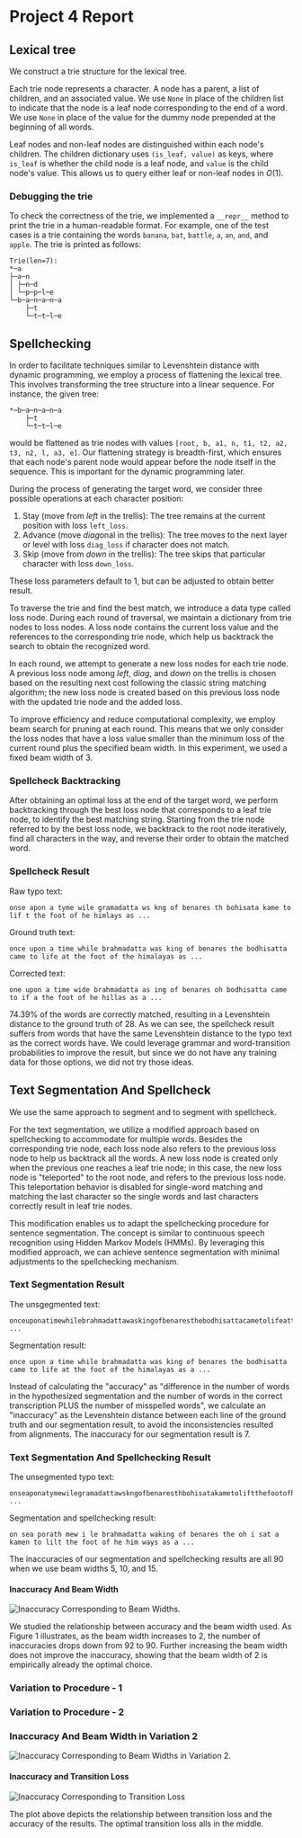 # Project 4 Report

## Lexical tree

We construct a trie structure for the lexical tree.

Each trie node represents a character. A node has a parent, a list of children, and an associated value. We use `None` in place of the children list to indicate that the node is a leaf node corresponding to the end of a word. We use `None` in place of the value for the dummy node prepended at the beginning of all words.

Leaf nodes and non-leaf nodes are distinguished within each node's children. The children dictionary uses `(is_leaf, value)` as keys, where `is_leaf` is whether the child node is a leaf node, and `value` is the child node's value. This allows us to query either leaf or non-leaf nodes in $O(1)$.

### Debugging the trie

To check the correctness of the trie, we implemented a `__repr__` method to print the trie in a human-readable format. For example, one of the test cases is a trie containing the words `banana`, `bat`, `battle`, `a`, `an`, `and`, and `apple`. The trie is printed as follows:

```
Trie(len=7):
*─a
├─a─n
│ ├─n─d
│ └─p─p─l─e
└─b─a─n─a─n─a
    ├─t
    └─t─t─l─e
```

## Spellchecking

In order to facilitate techniques similar to Levenshtein distance with dynamic programming, we employ a process of flattening the lexical tree. This involves transforming the tree structure into a linear sequence. For instance, the given tree:

```
*─b─a─n─a─n─a
    ├─t
    └─t─t─l─e
```

would be flattened as trie nodes with values `[root, b, a1, n, t1, t2, a2, t3, n2, l, a3, e]`. Our flattening strategy is breadth-first, which ensures that each node's parent node would appear before the node itself in the sequence. This is important for the dynamic programming later.

During the process of generating the target word, we consider three possible operations at each character position:

1. Stay (move from *left* in the trellis): The tree remains at the current position with loss `left_loss`.
2. Advance (move *diag*onal in the trellis): The tree moves to the next layer or level with loss `diag_loss` if character does not match.
3. Skip (move from *down* in the trellis): The tree skips that particular character with loss `down_loss`.

These loss parameters default to 1, but can be adjusted to obtain better result.

To traverse the trie and find the best match, we introduce a data type called loss node. During each round of traversal, we maintain a dictionary from trie nodes to loss nodes. A loss node contains the current loss value and the references to the corresponding trie node, which help us backtrack the search to obtain the recognized word.

In each round, we attempt to generate a new loss nodes for each trie node. A previous loss node among *left*, *diag*, and *down* on the trellis is chosen based on the resulting next cost following the classic string matching algorithm; the new loss node is created based on this previous loss node with the updated trie node and the added loss.

To improve efficiency and reduce computational complexity, we employ beam search for pruning at each round. This means that we only consider the loss nodes that have a loss value smaller than the minimum loss of the current round plus the specified beam width. In this experiment, we used a fixed beam width of 3.

### Spellcheck Backtracking

After obtaining an optimal loss at the end of the target word, we perform backtracking through the best loss node that corresponds to a leaf trie node, to identify the best matching string. Starting from the trie node referred to by the best loss node, we backtrack to the root node iteratively, find all characters in the way, and reverse their order to obtain the matched word.

### Spellcheck Result

Raw typo text:

```
onse apon a tyme wile gramadatta ws kng of benares th bohisata kame to lif t the foot of he himlays as ...
```

Ground truth text:

```
once upon a time while brahmadatta was king of benares the bodhisatta came to life at the foot of the himalayas as ...
```

Corrected text:

```
one upon a time wide brahmadatta as ing of benares oh bodhisatta came to if a the foot of he hillas as a ...
```

74.39% of the words are correctly matched, resulting in a Levenshtein distance to the ground truth of 28. As we can see, the spellcheck result suffers from words that have the same Levenshtein distance to the typo text as the correct words have. We could leverage grammar and word-transition probabilities to improve the result, but since we do not have any training data for those options, we did not try those ideas.

## Text Segmentation And Spellcheck

We use the same approach to segment and to segment with spellcheck.

For the text segmentation, we utilize a modified approach based on spellchecking to accommodate for multiple words. Besides the corresponding trie node, each loss node also refers to the previous loss node to help us backtrack all the words. A new loss node is created only when the previous one reaches a leaf trie node; in this case, the new loss node is "teleported" to the root node, and refers to the previous loss node. This teleportation behavior is disabled for single-word matching and matching the last character so the single words and last characters correctly result in leaf trie nodes.

This modification enables us to adapt the spellchecking procedure for sentence segmentation. The concept is similar to continuous speech recognition using Hidden Markov Models (HMMs). By leveraging this modified approach, we can achieve sentence segmentation with minimal adjustments to the spellchecking mechanism.

### Text Segmentation Result

The unsgegmented text:

```
onceuponatimewhilebrahmadattawaskingofbenaresthebodhisattacametolifeatthefootofthehimalayasasa ...
```

Segmentation result:

```
once upon a time while brahmadatta was king of benares the bodhisatta came to life at the foot of the himalayas as a ...
```

Instead of calculating the "accuracy" as "difference in the number of words in the hypothesized segmentation and the number of words in the correct transcription PLUS the number of misspelled words", we calculate an "inaccuracy" as the Levenshtein distance between each line of the ground truth and our segmentation result, to avoid the inconsistencies resulted from alignments. The inaccuracy for our segmentation result is 7.

### Text Segmentation And Spellchecking Result

The unsegmented typo text:

```
onseaponatymewilegramadattawskngofbenaresthbohisatakametoliftthefootofhehimlaysasa ...
```

Segmentation and spellchecking result:

```
on sea porath mew i le brahmadatta waking of benares the oh i sat a kamen to lilt the foot of he him ways as a ...
```

The inaccuracies of our segmentation and spellchecking results are all 90 when we use beam widths 5, 10, and 15.

#### Inaccuracy And Beam Width

![Inaccuracy Corresponding to Beam Widths.](./accuracy_vs_beam.png)

We studied the relationship between accuracy and the beam width used. As Figure 1 illustrates, as the beam width increases to 2, the number of inaccuracies drops down from 92 to 90. Further increasing the beam width does not improve the inaccuracy, showing that the beam width of 2 is empirically already the optimal choice.

### Variation to Procedure - 1

### Variation to Procedure - 2

### Inaccuracy And Beam Width in Variation 2

![Inaccuracy Corresponding to Beam Widths in Variation 2.](./accuracy_vs_beam.png)

#### Inaccuracy and Transition Loss

![Inaccuracy Corresponding to Transition Loss](./accuracy_vs_transition_loss_alt2.png)

The plot above depicts the relationship between transition loss and the accuracy of the results. The optimal transition loss alls in the middle.
